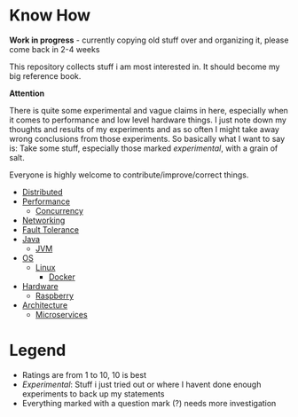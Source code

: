 # Know How

**Work in progress** - currently copying old stuff over and organizing it, please come back in 2-4 weeks

This repository collects stuff i am most interested in. It should become my big reference book.

**Attention**

There is quite some experimental and vague claims in here, especially when it comes to performance and low level hardware things.
I just note down my thoughts and results of my experiments and as so often I might take away wrong conclusions from those experiments.
So basically what I want to say is: Take some stuff, especially those marked *experimental*, with a grain of salt.

Everyone is highly welcome to contribute/improve/correct things.

* [Distributed](distributed/distributed.md)
* [Performance](performance/performance.md)
  + [Concurrency](performance/concurrency.md)
* [Networking](networking/networking.md)
* [Fault Tolerance](faulttolerance/faulttolerance.md)
* [Java](java/java.md)
   + [JVM](java/jvm.md)
* [OS](os/os.md)
   + [Linux](os/linux.md)
      + [Docker](os/linux_docker.md)
* [Hardware](hardware/hardware.md)
   + [Raspberry](hardware/raspberry.md)
* [Architecture](architecture/architecture.md)
  + [Microservices](architecture/microservices.md)

# Legend

* Ratings are from 1 to 10, 10 is best
* *Experimental*: Stuff i just tried out or where I havent done enough experiments to back up my statements
* Everything marked with a question mark (?) needs more investigation